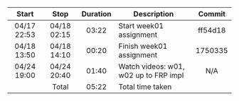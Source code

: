 |  Start    |   Stop    | Duration |         Description                   |  Commit |
|:---------:|:---------:|:--------:|---------------------------------------|:-------:|
|04/17 22:53|04/18 02:15|   03:22  | Start week01 assignment               | ff54d18 |
|04/18 13:50|04/18 14:10|   00:20  | Finish week01 assignment              | 1750335 |
|04/24 19:00|04/24 20:40|   01:40  | Watch videos: w01, w02 up to FRP impl | N/A     |
|           | Total     |   05:22  | Total time taken                      |         | 
